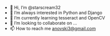 - 👋 Hi, I’m @starscream32
- 👀 I’m always interested in Python and Django
- 🌱 I’m currently learning tesseract and OpenCV
- 💞️ I’m looking to collaborate on ...
- 📫 How to reach me anovski3@gmail.com

<!---
starscream32/starscream32 is a ✨ special ✨ repository because its `README.md` (this file) appears on your GitHub profile.
You can click the Preview link to take a look at your changes.
--->
